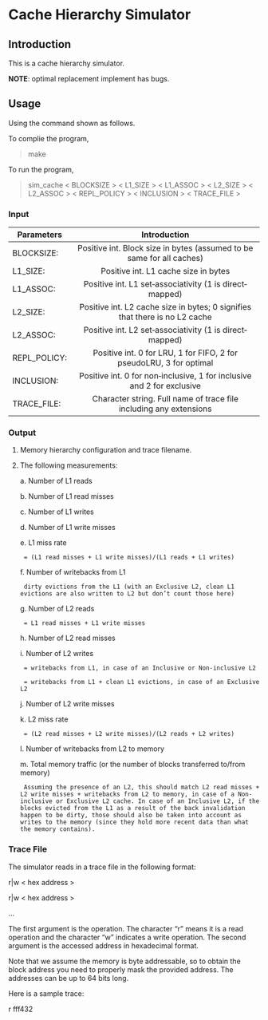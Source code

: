# Cache Hierarchy Simulator

## Introduction 

This is a cache hierarchy simulator.

**NOTE**: optimal replacement implement has bugs.

## Usage

Using the command shown as follows.

To complie the program,

>make

To run the program,

>sim_cache < BLOCKSIZE \> < L1_SIZE \> < L1_ASSOC \> < L2_SIZE \> < L2_ASSOC \> < REPL_POLICY \> < INCLUSION \> < TRACE_FILE \> 

### Input

|	Parameters		|	Introduction																|
|-------------------|:-----------------------------------------------:								|
|	BLOCKSIZE:   	|Positive int. Block size in bytes (assumed to be same for all caches) 			|
|	L1_SIZE:    	|Positive int. L1 cache size in bytes	  										|
|	L1_ASSOC:    	|Positive int. L1 set‐associativity (1 is direct‐mapped)						|
|	L2_SIZE:    	|Positive int. L2 cache size in bytes; 0 signifies that there is no L2 cache	|
|	L2_ASSOC:    	|Positive int. L2 set‐associativity (1 is direct‐mapped)						|
|	REPL_POLICY:  	|Positive int. 0 for LRU, 1 for FIFO, 2 for pseudoLRU, 3 for optimal			|
|	INCLUSION:  	|Positive int. 0 for non‐inclusive, 1 for inclusive and 2 for exclusive		|
|	TRACE_FILE:  	|Character string. Full name of trace file including any extensions				|

### Output

1. Memory hierarchy configuration and trace filename. 

2. The following measurements: 

	a. Number of L1 reads

	b. Number of L1 read misses

	c. Number of L1 writes

	d. Number of L1 write misses

	e. L1 miss rate

		= (L1 read misses + L1 write misses)/(L1 reads + L1 writes) 

	f. Number of writebacks from L1

		dirty evictions from the L1 (with an Exclusive L2, clean L1 evictions are also written to L2 but don’t count those here)

	g. Number of L2 reads

		= L1 read misses + L1 write misses

	h. Number of L2 read misses

	i. Number of L2 writes

		= writebacks from L1, in case of an Inclusive or Non‐inclusive L2

		= writebacks from L1 + clean L1 evictions, in case of an Exclusive L2

	j. Number of L2 write misses

	k. L2 miss rate

		= (L2 read misses + L2 write misses)/(L2 reads + L2 writes)

	l. Number of writebacks from L2 to memory

	m. Total memory traffic (or the number of blocks transferred to/from memory)

		Assuming the presence of an L2, this should match L2 read misses + L2 write misses + writebacks from L2 to memory, in case of a Non‐inclusive or Exclusive L2 cache. In case of an Inclusive L2, if the blocks evicted from the L1 as a result of the back invalidation happen to be dirty, those should also be taken into account as writes to the memory (since they hold more recent data than what the memory contains).  

### Trace File

The simulator reads in a trace file in the following format:

r|w < hex address \>

r|w < hex address \>

...

The first argument is the operation. The character “r” means it is a read operation and the character “w” indicates a write operation. The second argument is the accessed address in hexadecimal format. 

Note that we assume the memory is byte addressable, so to obtain the block address you need to 
properly mask the provided address. The addresses can be up to 64 bits long. 

Here is a sample trace: 

r fff432
